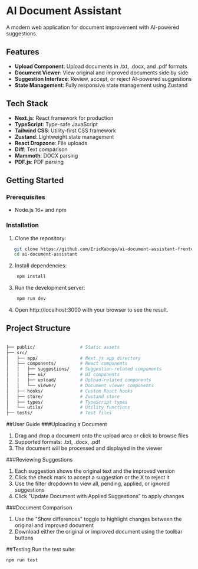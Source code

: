 # AI Document Assistant

A modern web application for document improvement with AI-powered suggestions.

## Features

- **Upload Component**: Upload documents in .txt, .docx, and .pdf formats
- **Document Viewer**: View original and improved documents side by side
- **Suggestion Interface**: Review, accept, or reject AI-powered suggestions
- **State Management**: Fully responsive state management using Zustand

## Tech Stack

- **Next.js**: React framework for production
- **TypeScript**: Type-safe JavaScript
- **Tailwind CSS**: Utility-first CSS framework
- **Zustand**: Lightweight state management
- **React Dropzone**: File uploads
- **Diff**: Text comparison
- **Mammoth**: DOCX parsing
- **PDF.js**: PDF parsing

## Getting Started

### Prerequisites

- Node.js 16+ and npm

### Installation

1. Clone the repository:
``` bash
   git clone https://github.com/EricKabogo/ai-document-assistant-frontend.git
   cd ai-document-assistant
```

2. Install dependencies:
``` bash
    npm install
```

3. Run the development server:
``` bash
    npm run dev
```

4. Open http://localhost:3000 with your browser to see the result.


## Project Structure
```bash

├── public/                 # Static assets
├── src/
│   ├── app/                # Next.js app directory
│   ├── components/         # React components
│   │   ├── suggestions/    # Suggestion-related components
│   │   ├── ui/             # UI components
│   │   ├── upload/         # Upload-related components
│   │   └── viewer/         # Document viewer components
│   ├── hooks/              # Custom React hooks
│   ├── store/              # Zustand store
│   ├── types/              # TypeScript types
│   └── utils/              # Utility functions
├── tests/                  # Test files
```

##User Guide
###Uploading a Document

1. Drag and drop a document onto the upload area or click to browse files
2. Supported formats: .txt, .docx, .pdf
3. The document will be processed and displayed in the viewer

###Reviewing Suggestions

1. Each suggestion shows the original text and the improved version
2. Click the check mark to accept a suggestion or the X to reject it
3. Use the filter dropdown to view all, pending, applied, or ignored suggestions
4. Click "Update Document with Applied Suggestions" to apply changes

###Document Comparison

1. Use the "Show differences" toggle to highlight changes between the original and improved document
2. Download either the original or improved document using the toolbar buttons

##Testing
Run the test suite:
```bash
npm run test
```